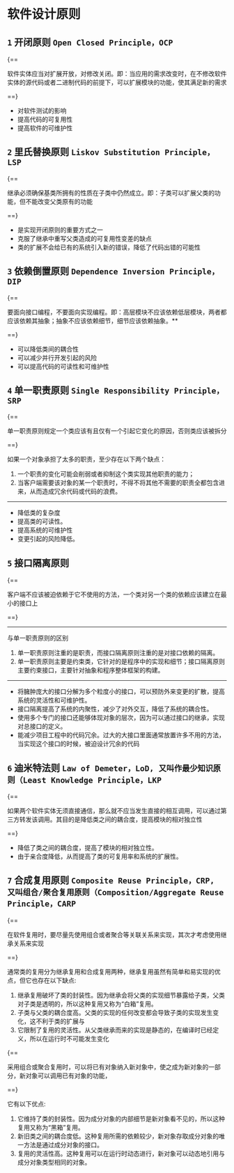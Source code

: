 # 软件设计原则

## `1` 开闭原则 `Open Closed Principle，OCP`

{==

软件实体应当对扩展开放，对修改关闭。即：当应用的需求改变时，在不修改软件实体的源代码或者二进制代码的前提下，可以扩展模块的功能，使其满足新的需求

==}

- 对软件测试的影响
- 提高代码的可复用性
- 提高软件的可维护性

## `2` 里氏替换原则 `Liskov Substitution Principle，LSP`

{==

继承必须确保基类所拥有的性质在子类中仍然成立。即：子类可以扩展父类的功能，但不能改变父类原有的功能

==}

- 是实现开闭原则的重要方式之一
- 克服了继承中重写父类造成的可复用性变差的缺点
- 类的扩展不会给已有的系统引入新的错误，降低了代码出错的可能性

## `3` 依赖倒置原则 `Dependence Inversion Principle，DIP`

{==

要面向接口编程，不要面向实现编程。即：高层模块不应该依赖低层模块，两者都应该依赖其抽象；抽象不应该依赖细节，细节应该依赖抽象。**

==}

- 可以降低类间的耦合性
- 可以减少并行开发引起的风险
- 可以提高代码的可读性和可维护性

## `4` 单一职责原则 `Single Responsibility Principle，SRP`

{==

单一职责原则规定一个类应该有且仅有一个引起它变化的原因，否则类应该被拆分

==}

如果一个对象承担了太多的职责，至少存在以下两个缺点：

1. 一个职责的变化可能会削弱或者抑制这个类实现其他职责的能力；
2. 当客户端需要该对象的某一个职责时，不得不将其他不需要的职责全都包含进来，从而造成冗余代码或代码的浪费。

___

- 降低类的复杂度
- 提高类的可读性。
- 提高系统的可维护性
- 变更引起的风险降低。

## `5` 接口隔离原则

{==

客户端不应该被迫依赖于它不使用的方法，一个类对另一个类的依赖应该建立在最小的接口上

==}

___

与单一职责原则的区别

1. 单一职责原则注重的是职责，而接口隔离原则注重的是对接口依赖的隔离。
2. 单一职责原则主要是约束类，它针对的是程序中的实现和细节；接口隔离原则主要约束接口，主要针对抽象和程序整体框架的构建。

___

- 将臃肿庞大的接口分解为多个粒度小的接口，可以预防外来变更的扩散，提高系统的灵活性和可维护性。
- 接口隔离提高了系统的内聚性，减少了对外交互，降低了系统的耦合性。
- 使用多个专门的接口还能够体现对象的层次，因为可以通过接口的继承，实现对总接口的定义。
- 能减少项目工程中的代码冗余。过大的大接口里面通常放置许多不用的方法，当实现这个接口的时候，被迫设计冗余的代码

## `6` 迪米特法则 `Law of Demeter，LoD, 又叫作最少知识原则（Least Knowledge Principle，LKP`

{==

如果两个软件实体无须直接通信，那么就不应当发生直接的相互调用，可以通过第三方转发该调用。其目的是降低类之间的耦合度，提高模块的相对独立性

==}

- 降低了类之间的耦合度，提高了模块的相对独立性。
- 由于亲合度降低，从而提高了类的可复用率和系统的扩展性。

## `7` 合成复用原则 `Composite Reuse Principle，CRP, 又叫组合/聚合复用原则（Composition/Aggregate Reuse Principle，CARP`

{==

在软件复用时，要尽量先使用组合或者聚合等关联关系来实现，其次才考虑使用继承关系来实现

==}

通常类的复用分为继承复用和合成复用两种，继承复用虽然有简单和易实现的优点，但它也存在以下缺点:

1. 继承复用破坏了类的封装性。因为继承会将父类的实现细节暴露给子类，父类对子类是透明的，所以这种复用又称为“白箱”复用。
2. 子类与父类的耦合度高。父类的实现的任何改变都会导致子类的实现发生变化，这不利于类的扩展与
3. 它限制了复用的灵活性。从父类继承而来的实现是静态的，在编译时已经定义，所以在运行时不可能发生变化

{==

采用组合或聚合复用时，可以将已有对象纳入新对象中，使之成为新对象的一部分，新对象可以调用已有对象的功能，

==}

它有以下优点:

1. 它维持了类的封装性。因为成分对象的内部细节是新对象看不见的，所以这种复用又称为“黑箱”复用。
2. 新旧类之间的耦合度低。这种复用所需的依赖较少，新对象存取成分对象的唯一方法是通过成分对象的接口。
3. 复用的灵活性高。这种复用可以在运行时动态进行，新对象可以动态地引用与成分对象类型相同的对象。

